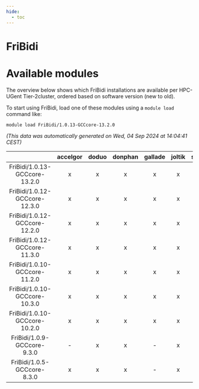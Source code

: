```yaml
---
hide:
  - toc
---
```


FriBidi
=======

# Available modules


The overview below shows which FriBidi installations are available per HPC-UGent Tier-2cluster, ordered based on software version (new to old).

To start using FriBidi, load one of these modules using a `module load` command like:

```shell
module load FriBidi/1.0.13-GCCcore-13.2.0
```

*(This data was automatically generated on Wed, 04 Sep 2024 at 14:04:41 CEST)*  

| |accelgor|doduo|donphan|gallade|joltik|shinx|skitty|
| :---: | :---: | :---: | :---: | :---: | :---: | :---: | :---: |
|FriBidi/1.0.13-GCCcore-13.2.0|x|x|x|x|x|x|x|
|FriBidi/1.0.12-GCCcore-12.3.0|x|x|x|x|x|x|x|
|FriBidi/1.0.12-GCCcore-12.2.0|x|x|x|x|x|-|x|
|FriBidi/1.0.12-GCCcore-11.3.0|x|x|x|x|x|x|x|
|FriBidi/1.0.10-GCCcore-11.2.0|x|x|x|x|x|-|x|
|FriBidi/1.0.10-GCCcore-10.3.0|x|x|x|x|x|-|x|
|FriBidi/1.0.10-GCCcore-10.2.0|x|x|x|x|x|-|x|
|FriBidi/1.0.9-GCCcore-9.3.0|-|x|x|-|x|-|x|
|FriBidi/1.0.5-GCCcore-8.3.0|x|x|x|-|x|-|x|

